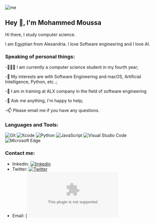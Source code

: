 ![me](https://github.com/L1cardo/L1cardo/raw/master/assets/me.gif)

## Hey 👋, I'm Mohammed Moussa

Hi there, I study computer science.

I am Egyptian from Alexandria. 
I love Software engineering and I love  AI.

### Speaking of personal things:

-👨🏽‍💻 I am currently a computer science student in my fourth year;

-🤔 My interests are with Software Engineering and macOS, Artificial Intelligence, Python, etc..;

-💼 I am in training at ALX company in the field of software engineering

-💬 Ask me anything, I'm happy to help;

-📫 Please email me if you have any questions.

### Languages and Tools:

![Git](https://img.shields.io/badge/Git-F05032?style=flat-square&logo=Git&logoColor=white)
![Xcode](https://img.shields.io/badge/Xcode-1575F9?style=flat-square&logo=Xcode&logoColor=white)
![Python](https://img.shields.io/badge/Python-3776AB?style=flat-square&logo=Python&logoColor=white)
![JavaScript](https://img.shields.io/badge/JavaScript-F7DF1E?style=flat-square&logo=JavaScript&logoColor=white)
![Visual Studio Code](https://img.shields.io/badge/Visual_Studio_Code-007ACC?style=flat-square&logo=Visual-Studio-Code&logoColor=white)
![Microsoft Edge](https://img.shields.io/badge/Microsoft_Edge-0078D7?style=flat-square&logo=Microsoft-Edge&logoColor=white)

### Contact me:

- linkedin: [![linkedin]([https://img.shields.io/badge/https://licardo.cn-3693F3?style=flat-square&logo=icloud&logoColor=white)](https://licardo.cn](https://www.linkedin.com/in/mohamed-mousa-0681551a1/))
- Twitter: [![Twitter]([https://img.shields.io/badge/@AlbertAbdilim-1DA1F2?style=flat-square&logo=twitter&logoColor=white)](https://twitter.com/AlbertAbdilim](https://twitter.com/mousa__1911)) 
- Email: [![Email](mossam808@gmail.com)






